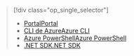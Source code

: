> [!div class="op_single_selector"]
> * [<span data-ttu-id="85f17-101">Portal</span><span class="sxs-lookup"><span data-stu-id="85f17-101">Portal</span></span>](../articles/hdinsight/hdinsight-administer-use-portal-linux.md)
> * [<span data-ttu-id="85f17-102">CLI de Azure</span><span class="sxs-lookup"><span data-stu-id="85f17-102">Azure CLI</span></span>](../articles/hdinsight/hdinsight-administer-use-command-line.md)
> * [<span data-ttu-id="85f17-103">Azure PowerShell</span><span class="sxs-lookup"><span data-stu-id="85f17-103">Azure PowerShell</span></span>](../articles/hdinsight/hdinsight-administer-use-powershell.md)
> * [<span data-ttu-id="85f17-104">.NET SDK</span><span class="sxs-lookup"><span data-stu-id="85f17-104">.NET SDK</span></span>](../articles/hdinsight/hdinsight-administer-use-dotnet-sdk.md)
> 
> 

